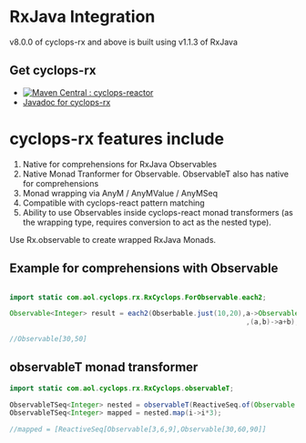 # RxJava Integration

v8.0.0 of cyclops-rx and above is built using v1.1.3 of RxJava

## Get cyclops-rx


* [![Maven Central : cyclops-reactor](https://maven-badges.herokuapp.com/maven-central/com.aol.cyclops/cyclops-rx/badge.svg)](https://maven-badges.herokuapp.com/maven-central/com.aol.cyclops/cyclops-rx)
* [Javadoc for cyclops-rx](http://www.javadoc.io/doc/com.aol.cyclops/cyclops-rx)


# cyclops-rx features include

1. Native for comprehensions for RxJava Observables
2. Native Monad Tranformer for Observable. ObservableT also has native for comprehensions
3. Monad wrapping via AnyM / AnyMValue / AnyMSeq
4. Compatible with cyclops-react pattern matching
5. Ability to use Observables inside cyclops-react monad transformers (as the wrapping type, requires conversion to act as the nested type).



Use Rx.observable to create wrapped RxJava Monads.


## Example for comprehensions with Observable

```java

import static com.aol.cyclops.rx.RxCyclops.ForObservable.each2;

Observable<Integer> result = each2(Obserbable.just(10,20),a->Observable.<Integer>just(a+10)
                                                          ,(a,b)->a+b);
	
//Observable[30,50]
 ```

 
 ## observableT monad transformer
 
```java
import static com.aol.cyclops.rx.RxCyclops.observableT;

ObservableTSeq<Integer> nested = observableT(ReactiveSeq.of(Observable.just(1,2,3),Observable.just(10,20,30)));
ObservableTSeq<Integer> mapped = nested.map(i->i*3);

//mapped = [ReactiveSeq[Observable[3,6,9],Observable[30,60,90]]
```
